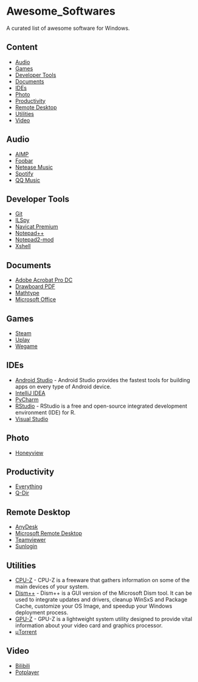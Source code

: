 # Awesome_Softwares

A curated list of awesome software for Windows.

## Content
  
- [Audio](#audio)
- [Games](#Games)
- [Developer Tools](#developer-tools)
- [Documents](#documents)
- [IDEs](#ides)
- [Photo](#photo)
- [Productivity](#Productivity)
- [Remote Desktop](#Remote-Desktop)
- [Utilities](#utilities)
- [Video](#video)

## Audio

- [AIMP](http://www.aimp.ru/)
- [Foobar](http://www.foobar2000.org/)
- [Netease Music](https://music.163.com/#/download)
- [Spotify](https://www.spotify.com/)
- [QQ Music](https://y.qq.com/download/index.html)

## Developer Tools

- [Git](https://git-scm.com/)
- [ILSpy](https://github.com/icsharpcode/ILSpy)
- [Navicat Premium](https://navicat.com/en/products)
- [Notepad++](https://notepad-plus-plus.org/)
- [Notepad2-mod](https://xhmikosr.github.io/notepad2-mod/)
- [Xshell](https://www.netsarang.com/en/xshell/)

## Documents

- [Adobe Acrobat Pro DC](https://acrobat.adobe.com)
- [Drawboard PDF](https://www.drawboard.com/)
- [Mathtype](http://www.dessci.com/en/products/mathtype/)
- [Microsoft Office](https://www.office.com)

## Games

- [Steam](https://store.steampowered.com/)
- [Uplay](https://uplay.ubisoft.com/)
- [Wegame](https://www.wegame.com.cn/client)

## IDEs

- [Android Studio](https://developer.android.com/studio/) - Android Studio provides the fastest tools for building apps on every type of Android device.
- [IntelliJ IDEA](https://www.jetbrains.com/idea/)
- [PyCharm](https://www.jetbrains.com/pycharm/)
- [RStudio](https://www.rstudio.com/products/rstudio/) - RStudio is a free and open-source integrated development environment (IDE) for R.
- [Visual Studio](https://visualstudio.microsoft.com/)

## Photo

- [Honeyview](https://www.bandisoft.com/honeyview)

## Productivity

- [Everything](https://voidtools.com/)
- [Q-Dir](http://q-dir.com/)

## Remote Desktop

- [AnyDesk](https://anydesk.com/)
- [Microsoft Remote Desktop](https://www.microsoft.com/en-us/p/microsoft-remote-desktop/9wzdncrfj3ps)
- [Teamviewer](https://www.teamviewer.com/)
- [Sunlogin](https://sunlogin.oray.com)

## Utilities

- [CPU-Z](https://cpuid.com/softwares/cpu-z.html) - CPU-Z is a freeware that gathers information on some of the main devices of your system.
- [Dism++](https://www.chuyu.me/zh-Hans/index.html) - Dism++ is a GUI version of the Microsoft Dism tool. It can be used to integrate updates and drivers, cleanup WinSxS and Package Cache, customize your OS Image, and speedup your Windows deployment process.
- [GPU-Z](https://www.techpowerup.com/download/techpowerup-gpu-z/) - GPU-Z is a lightweight system utility designed to provide vital information about your video card and graphics processor.
- [μTorrent](https://www.utorrent.com/)

## Video

- [Bilibili](https://www.microsoft.com/zh-cn/p/哔哩哔哩动画/9nblggh5q5fv?spm_id_from=333.47.b_646f776e6c6f61642d6c696e6b.6&rtc=1&activetab=pivot:overviewtab)
- [Potplayer](https://daumpotplayer.com)
